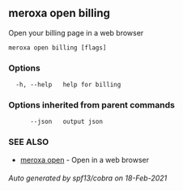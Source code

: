 ## meroxa open billing

Open your billing page in a web browser

```
meroxa open billing [flags]
```

### Options

```
  -h, --help   help for billing
```

### Options inherited from parent commands

```
      --json   output json
```

### SEE ALSO

* [meroxa open](meroxa_open.md)	 - Open in a web browser

###### Auto generated by spf13/cobra on 18-Feb-2021
